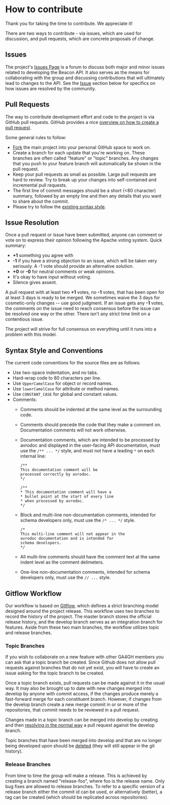 # How to contribute

Thank you for taking the time to contribute. We appreciate it!

There are two ways to contribute - via issues, which are used for discussion, and pull requests, which are concrete proposals of change.

## Issues

The project's [Issues Page](https://github.com/ga4gh/beacon-team/issues) is a forum to discuss both major and minor issues related to developing the Beacon API. It also serves as the means for collaborating with the group and discussing contributions that will ultimately lead to changes to the API. See the [Issue](#issue_resolution) section below for specifics on how issues are resolved by the community.

## Pull Requests

The way to contribute development effort and code to the project is via GitHub pull requests. GitHub provides a nice [overview on how to create a pull request](https://help.github.com/articles/creating-a-pull-request).

Some general rules to follow:

-   [Fork](https://help.github.com/articles/fork-a-repo) the main project into your personal GitHub space to work on.
-   Create a branch for each update that you're working on. These branches are often called "feature" or "topic" branches. Any changes that you push to your feature branch will automatically be shown in the pull request.
-   Keep your pull requests as small as possible. Large pull requests are hard to review. Try to break up your changes into self-contained and incremental pull requests.
-   The first line of commit messages should be a short (&lt;80 character) summary, followed by an empty line and then any details that you want to share about the commit.
-   Please try to follow the [existing syntax style](#syntax_style).

## Issue Resolution

Once a pull request or issue have been submitted, anyone can comment or vote on to express their opinion following the Apache voting system. Quick summary:

-   **+1** something you agree with
-   **-1** if you have a strong objection to an issue, which will be taken very seriously. A -1 vote should provide an alternative solution.
-   **+0** or **-0** for neutral comments or weak opinions.
-   It's okay to have input without voting.
-   Silence gives assent.

A pull request with at least two **+1** votes, no **-1** votes, that has been open for at least 3 days is ready to be merged. We sometimes waive the 3 days for cosmetic-only changes -- use good judgment. If an issue gets any **-1** votes, the comments on the issue need to reach consensus before the issue can be resolved one way or the other. There isn't any strict time limit on a contentious issue.

The project will strive for full consensus on everything until it runs into a problem with this model.

## Syntax Style and Conventions

The current code conventions for the source files are as follows:

-   Use two-space indentation, and no tabs.
-   Hard-wrap code to 80 characters per line.
-   Use `UpperCamelCase` for object or record names.
-   Use `lowerCamelCase` for attribute or method names.
-   Use `CONSTANT_CASE` for global and constant values.
-   Comments:
    -   Comments should be indented at the same level as the surrounding code.
    -   Comments should precede the code that they make a comment on. Documentation comments will not work otherwise.
    -   Documentation comments, which are intended to be processed by avrodoc and displayed in the user-facing API documentation, must use the `/** ... */` style, and must not have a leading `*` on each internal line:

            /**
            This documentation comment will be
            processed correctly by avrodoc.
            */

            /**
            * This documentation comment will have a
            * bullet point at the start of every line
            * when processed by avrodoc.
            */

    -   Block and multi-line non-documentation comments, intended for schema developers only, must use the `/* ... */` style.

            /*
            This multi-line comment will not appear in the
            avrodoc documentation and is intended for
            schema developers.
            */

    -   All multi-line comments should have the comment text at the same indent level as the comment delimeters.
    -   One-line non-documentation comments, intended for schema developers only, must use the `// ...` style.

## Gitflow Workflow

Our workflow is based on [Gitflow](https://www.atlassian.com/git/tutorials/comparing-workflows/gitflow-workflow), which defines a strict branching model designed around the project release. This workflow uses two branches to record the history of the project. The master branch stores the official release history, and the develop branch serves as an integration branch for features. Aside from these two main branches, the workflow utilizes topic and release branches.

### Topic Branches

If you wish to collaborate on a new feature with other GA4GH members you can ask that a topic branch be created. Since Github does not allow pull requests against branches that do not yet exist, you will have to create an issue asking for the topic branch to be created.

Once a topic branch exists, pull requests can be made against it in the usual way. It may also be brought up to date with new changes merged into develop by anyone with commit access, if the changes produce merely a fast-forward merge for each constituent branch. However, if changes from the develop branch create a new merge commit in or or more of the repositories, that commit needs to be reviewed in a pull request.

Changes made in a topic branch can be merged into develop by creating and then [resolving in the normal way](#issue_resolution) a pull request against the develop branch.

Topic branches that have been merged into develop and that are no longer being developed upon should be [deleted](https://github.com/blog/1335-tidying-up-after-pull-requests) (they will still appear in the git history).

### Release Branches

From time to time the group will make a release. This is achieved by creating a branch named "release-foo", where foo is the release name. Only bug fixes are allowed to release branches. To refer to a specific version of a release branch either the commit id can be used, or alternatively (better), a tag can be created (which should be replicated across repositories).
